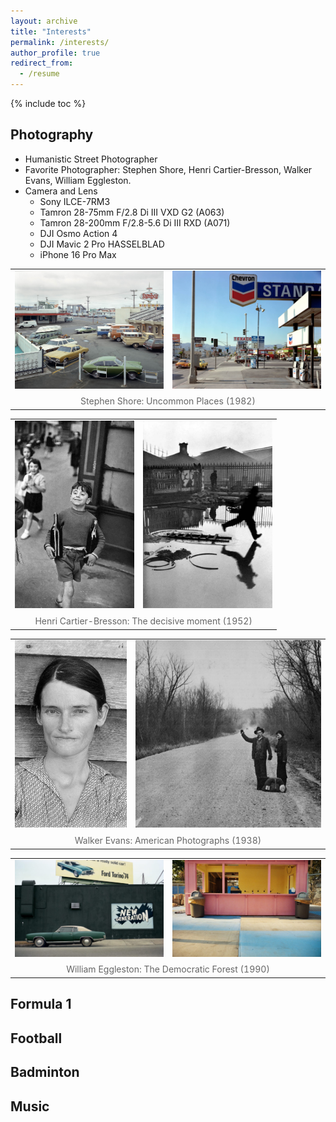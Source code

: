 ```yaml
---
layout: archive
title: "Interests"
permalink: /interests/
author_profile: true
redirect_from:
  - /resume
---
```


{% include toc %}

## Photography

- Humanistic Street Photographer
- Favorite Photographer: Stephen Shore, Henri Cartier-Bresson, Walker Evans, William Eggleston.
- Camera and Lens
  - Sony ILCE-7RM3
  - Tamron 28-75mm F/2.8 Di III VXD G2 (A063)
  - Tamron 28-200mm F/2.8-5.6 Di III RXD (A071)
  - DJI Osmo Action 4
  - DJI Mavic 2 Pro HASSELBLAD
  - iPhone 16 Pro Max

<table style="border: none; width: 100%;">
<tr style="border: none;">
<td style="border: none; width: 50%;"><a href="/images/interests/photography/Shore-1.jpg"><img src='/images/interests/photography/Shore-1.jpg' style="width: 100%; object-fit: cover;"></a></td>
<td style="border: none; width: 50%;"><a href="/images/interests/photography/Shore-2.jpg"><img src='/images/interests/photography/Shore-2.jpg' style="width: 100%; object-fit: cover;"></a></td>
</tr>
<tr style="border: none;">
<td colspan="2" style="border: none; text-align: center; font-size: 1.0em; color: #666; padding: 5px 0;">
  Stephen Shore: Uncommon Places (1982)
</td>
</tr>
</table>

<table style="border: none; width: 100%;">
<tr style="border: none;">
<td style="border: none;"><a href="/images/interests/photography/Bresson-1.jpg"><img src='/images/interests/photography/Bresson-1.jpg' style="width: 100%; height: 300px; object-fit: cover;"></a></td>
<td style="border: none;"><a href="/images/interests/photography/Bresson-2.jpg"><img src='/images/interests/photography/Bresson-2.jpg' style="width: 100%; height: 300px; object-fit: cover;"></a></td>
</tr>
<tr style="border: none;">
<td colspan="2" style="border: none; text-align: center; font-size: 1.0em; color: #666; padding: 5px 0;">
  Henri Cartier-Bresson: The decisive moment (1952)
</td>
</tr>
</table>

<table style="border: none; width: 100%;">
<tr style="border: none;">
<td style="border: none;"><a href="/images/interests/photography/Evans-1.jpg"><img src='/images/interests/photography/Evans-1.jpg' style="width: 100%; height: 300px; object-fit: cover;"></a></td>
<td style="border: none;"><a href="/images/interests/photography/Evans-2.jpg"><img src='/images/interests/photography/Evans-2.jpg' style="width: 100%; height: 300px; object-fit: cover;"></a></td>
</tr>
<tr style="border: none;">
<td colspan="2" style="border: none; text-align: center; font-size: 1.0em; color: #666; padding: 5px 0;">
  Walker Evans: American Photographs (1938)
</td>
</tr>
</table>

<table style="border: none; width: 100%;">
<tr style="border: none;">
<td style="border: none; width: 50%;"><a href="/images/interests/photography/Eggleston-1.jpg"><img src='/images/interests/photography/Eggleston-1.jpg' style="width: 100%; object-fit: cover;"></a></td>
<td style="border: none; width: 50%;"><a href="/images/interests/photography/Eggleston-2.jpg"><img src='/images/interests/photography/Eggleston-2.jpg' style="width: 100%; object-fit: cover;"></a></td>
</tr>
<tr style="border: none;">
<td colspan="2" style="border: none; text-align: center; font-size: 1.0em; color: #666; padding: 5px 0;">
  William Eggleston: The Democratic Forest (1990)
</td>
</tr>
</table>

## Formula 1



## Football


## Badminton


## Music

